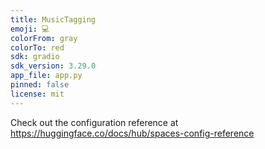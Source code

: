 ```yaml
---
title: MusicTagging
emoji: 💻
colorFrom: gray
colorTo: red
sdk: gradio
sdk_version: 3.29.0
app_file: app.py
pinned: false
license: mit
---
```


Check out the configuration reference at https://huggingface.co/docs/hub/spaces-config-reference
